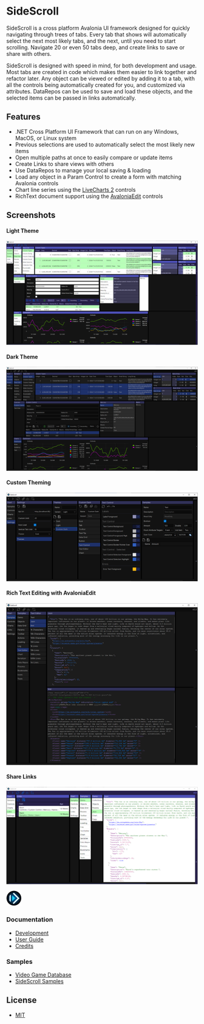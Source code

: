 # SideScroll
SideScroll is a cross platform Avalonia UI framework designed for quickly navigating through trees of tabs. Every tab that shows will automatically select the next most likely tabs, and the next, until you need to start scrolling. Navigate 20 or even 50 tabs deep, and create links to save or share with others.

SideScroll is designed with speed in mind, for both development and usage. Most tabs are created in code which makes them easier to link together and refactor later. Any object can be viewed or edited by adding it to a tab, with all the controls being automatically created for you, and customized via attributes. DataRepos can be used to save and load these objects, and the selected items can be passed in links automatically.

## Features
* .NET Cross Platform UI Framework that can run on any Windows, MacOS, or Linux system
* Previous selections are used to automatically select the most likely new items
* Open multiple paths at once to easily compare or update items
* Create Links to share views with others
* Use DataRepos to manage your local saving & loading
* Load any object in a Param Control to create a form with matching Avalonia controls
* Chart line series using the [LiveCharts 2](https://github.com/beto-rodriguez/LiveCharts2) controls
* RichText document support using the [AvaloniaEdit](https://github.com/AvaloniaUI/AvaloniaEdit) controls

## Screenshots
#### Light Theme
![Light Theme](https://raw.githubusercontent.com/SideScrollUI/SideScroll/a8f4cb937e8d49db55fca4123aa92afa25e28dda/Images/Screenshots/ColumnTypes_CustomControl_Charts_Light.png)
#### Dark Theme
![Dark Theme](https://raw.githubusercontent.com/SideScrollUI/SideScroll/a8f4cb937e8d49db55fca4123aa92afa25e28dda/Images/Screenshots/ColumnTypes_CustomControl_Charts_Dark.png)
#### Custom Theming
![Custom Theme](https://raw.githubusercontent.com/SideScrollUI/SideScroll/a8f4cb937e8d49db55fca4123aa92afa25e28dda/Images/Screenshots/CustomTheme.png)
#### Rich Text Editing with AvaloniaEdit
![Rich Text Editing](https://raw.githubusercontent.com/SideScrollUI/SideScroll/9ab33ab14ebe7cfa4c8e9e8027bb1b5da96008a7/Images/Screenshots/TextEditorJsonAndXml.png)
#### Share Links
![Links](https://raw.githubusercontent.com/SideScrollUI/SideScroll/a8f4cb937e8d49db55fca4123aa92afa25e28dda/Images/Screenshots/Links.png)

![Logo](https://raw.githubusercontent.com/SideScrollUI/SideScroll/a8f4cb937e8d49db55fca4123aa92afa25e28dda/Images/Logo/png/SideScroll_40.png)

### Documentation
* [Development](https://github.com/SideScrollUI/SideScroll/blob/main/Docs/Dev/Development.md)
* [User Guide](https://github.com/SideScrollUI/SideScroll/blob/main/Docs/UserGuide.md)
* [Credits](https://github.com/SideScrollUI/SideScroll/blob/main/Docs/Credits.md)

### Samples
* [Video Game Database](https://github.com/SideScrollUI/VideoGamesDB)
* [SideScroll Samples](https://github.com/SideScrollUI/SideScroll/blob/main/Programs/SideScroll.Start.Avalonia/MainWindow.cs)

## License
* [MIT](LICENSE)